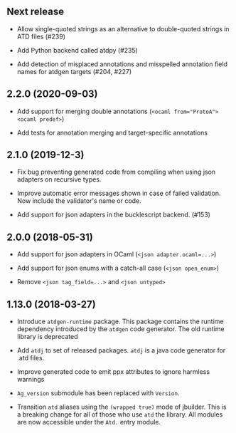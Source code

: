 Next release
------------

* Allow single-quoted strings as an alternative to double-quoted
  strings in ATD files (#239)

* Add Python backend called atdpy (#235)

* Add detection of misplaced annotations and misspelled annotation
  field names for atdgen targets (#204, #227)

2.2.0 (2020-09-03)
------------------

* Add support for merging double annotations (`<ocaml from="ProtoA"><ocaml predef>`)

* Add tests for annotation merging and target-specific annotations

2.1.0 (2019-12-3)
-----------------

* Fix bug preventing generated code from compiling when using
  json adapters on recursive types.

* Improve automatic error messages shown in case of failed validation.
  Now include the validator's name or code.

* Add support for json adapters in the bucklescript backend. (#153)

2.0.0 (2018-05-31)
------------------

* Add support for json adapters in OCaml (`<json adapter.ocaml=...>`)

* Add support for json enums with a catch-all case (`<json open_enum>`)

* Remove `<json tag_field=...>` and `<json untyped>`

1.13.0 (2018-03-27)
-------------------

* Introduce `atdgen-runtime` package. This package contains the runtime
  dependency introduced by the `atdgen` code generator. The old runtime
  library is deprecated

* Add `atdj` to set of released packages. `atdj` is a java code generator
  for .atd files.

* Improve generated code to emit ppx attributes to ignore harmless warnings

* `Ag_version` submodule has been replaced with `Version`.

* Transition `atd` aliases using the `(wrapped true)` mode of
  jbuilder. This is a breaking change for all of those who use `atd`
  the library. All modules are now accessible under the `Atd.` entry module.
